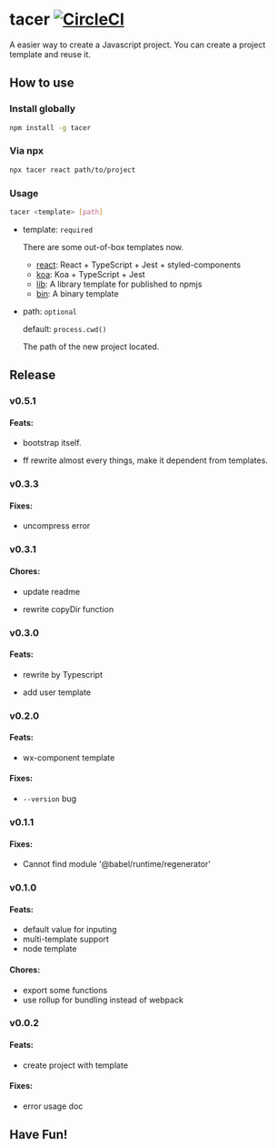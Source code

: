# tacer [![CircleCI](https://circleci.com/gh/IdanLoo/tacer.svg?style=svg)](https://circleci.com/gh/IdanLoo/tacer)

A easier way to create a Javascript project. You can create a project template and reuse it.

## How to use

### Install globally

```sh
npm install -g tacer
```

### Via npx

```sh
npx tacer react path/to/project
```

### Usage

```sh
tacer <template> [path]
```

- template: `required`

  There are some out-of-box templates now.

  - [react](https://github.com/IdanLoo/tacer-template-react): React + TypeScript + Jest + styled-components
  - [koa](https://github.com/IdanLoo/tacer-template-koa): Koa + TypeScript + Jest
  - [lib](https://github.com/IdanLoo/tacer-template-lib): A library template for published to npmjs
  - [bin](https://github.com/IdanLoo/tacer-template-bin): A binary template

- path: `optional`

  default: `process.cwd()`

  The path of the new project located.

## Release

### v0.5.1

#### Feats:

- bootstrap itself.

* ff rewrite almost every things, make it dependent from templates.

### v0.3.3

#### Fixes:

- uncompress error

### v0.3.1

#### Chores:

- update readme

- rewrite copyDir function

### v0.3.0

#### Feats:

- rewrite by Typescript

- add user template

### v0.2.0

#### Feats:

- wx-component template

#### Fixes:

- `--version` bug

### v0.1.1

#### Fixes:

- Cannot find module '@babel/runtime/regenerator'

### v0.1.0

#### Feats:

- default value for inputing
- multi-template support
- node template

#### Chores:

- export some functions
- use rollup for bundling instead of webpack

### v0.0.2

#### Feats:

- create project with template

#### Fixes:

- error usage doc

## Have Fun!
